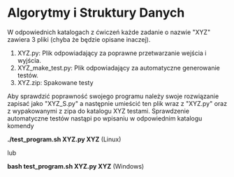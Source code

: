 # Algorytmy i Struktury Danych

W odpowiednich katalogach z ćwiczeń każde zadanie o nazwie "XYZ" zawiera 3 pliki 
(chyba że będzie opisane inaczej).
1. XYZ.py: Plik odpowiadający za poprawne przetwarzanie wejścia i wyjścia.
2. XYZ_make_test.py: Plik odpowiadający za automatyczne generowanie testów.
3. XYZ.zip: Spakowane testy

Aby sprawdzić poprawność swojego programu należy swoje rozwiązanie zapisać jako "XYZ_S.py" 
a następnie umieścić ten plik wraz z "XYZ.py" oraz z wypakowanymi z zipa do katalogu XYZ testami.
Sprawdzenie automatyczne testów nastąpi po wpisaniu w odpowiednim katalogu komendy 

**./test_program.sh XYZ.py XYZ** (Linux)

lub

**bash test_program.sh XYZ.py XYZ** (Windows)
